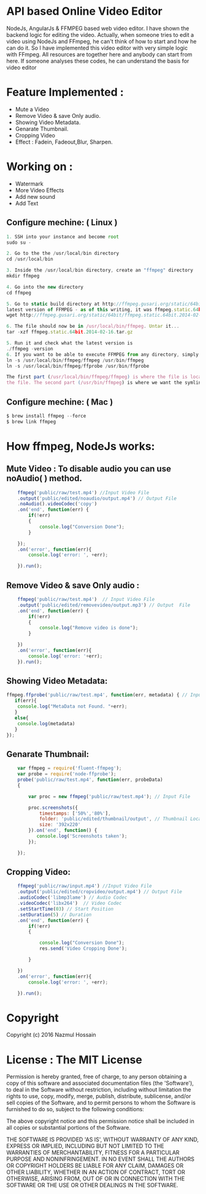 # API based Online Video Editor


NodeJs, AngularJs & FFMPEG based web video editor. I have shown the backend logic for editing the video. Actually, when someone tries to edit a video using NodeJs and FFmpeg, he can't think of how to start and how he can do it. So I have implemented this video editor with very simple logic with FFmpeg. All resources are together here and anybody can start from here. If someone analyses these codes, he can understand the basis for video editor<br>


# Feature Implemented :
- Mute a Video
- Remove Video & save Only audio.
- Showing Video Metadata.
- Genarate Thumbnail.
- Cropping Video
- Effect : Fadein, Fadeout,Blur, Sharpen.

# Working on :
- Watermark
- More Video Effects
- Add new sound
- Add Text

## Configure mechine: ( Linux )
```javascript
1. SSH into your instance and become root
sudo su -

2. Go to the the /usr/local/bin directory
cd /usr/local/bin

3. Inside the /usr/local/bin directory, create an "ffmpeg" directory
mkdir ffmpeg

4. Go into the new directory
cd ffmpeg

5. Go to static build directory at http://ffmpeg.gusari.org/static/64bit/ and pick the 
latest version of FFMPEG - as of this writing, it was ffmpeg.static.64bit.2014-02-16.tar.gz
wget http://ffmpeg.gusari.org/static/64bit/ffmpeg.static.64bit.2014-02-16.tar.gz

6. The file should now be in /usr/local/bin/ffmpeg. Untar it...
tar -xzf ffmpeg.static.64bit.2014-02-16.tar.gz

5. Run it and check what the latest version is 
./ffmpeg -version
6. If you want to be able to execute FFMPEG from any directory, simply create a symlink into /usr/bin like this:
ln -s /usr/local/bin/ffmpeg/ffmpeg /usr/bin/ffmpeg
ln -s /usr/local/bin/ffmpeg/ffprobe /usr/bin/ffprobe

The first part (/usr/local/bin/ffmpeg/ffmpeg) is where the file is located after I untarred 
the file. The second part (/usr/bin/ffmpeg) is where we want the symlink to go

```

## Configure mechine: ( Mac )
```javascript
$ brew install ffmpeg --force
$ brew link ffmpeg
```

# How ffmpeg, NodeJs works:

## Mute Video : To disable audio you can use noAudio( ) method.
```javascript
    ffmpeg('public/raw/test.mp4') //Input Video File
    .output('public/edited/noaudio/output.mp4') // Output File
    .noAudio().videoCodec('copy')
    .on('end', function(err) {
        if(!err)
        {
            console.log("Conversion Done");
        }

    });
    .on('error', function(err){
        console.log('error: ', +err);

    }).run();


```

## Remove Video & save Only audio : 
```javascript
    ffmpeg('public/raw/test.mp4')  // Input Video File
    .output('public/edited/removevideo/output.mp3') // Output  File
    .on('end', function(err) {
        if(!err)
        {
        	console.log("Remove video is done");
        }

    })
    .on('error', function(err){
        console.log('error: '+err);
    }).run();
```  

## Showing Video Metadata:
```javascript
ffmpeg.ffprobe('public/raw/test.mp4', function(err, metadata) { // Input video File
   if(err){
    console.log("MetaData not Found. "+err);
   }
   else{
    console.log(metadata)
   }
});
``` 
## Genarate Thumbnail:
```javascript
    var ffmpeg = require('fluent-ffmpeg'); 
    var probe = require('node-ffprobe');
    probe('public/raw/test.mp4', function(err, probeData) 
    {

        var proc = new ffmpeg('public/raw/test.mp4'); // Input File

        proc.screenshots({
            timestamps: ['50%','80%'],
            folder: 'public/edited/thumbnail/output', // Thumbnail Location
            size: '392x220'
        }).on('end', function() {
           console.log('Screenshots taken');
        });

    });
``` 

## Cropping Video:
```javascript
    ffmpeg('public/raw/input.mp4') //Input Video File
    .output('public/edited/cropvideo/output.mp4') // Output File
    .audioCodec('libmp3lame') // Audio Codec
    .videoCodec('libx264')  // Video Codec
    .setStartTime(03) // Start Position
    .setDuration(5) // Duration
    .on('end', function(err) {
        if(!err)
        {

            console.log("Conversion Done");
            res.send('Video Cropping Done');

        }

    })
    .on('error', function(err){
        console.log('error: ', +err);

    }).run();
```

# Copyright

Copyright (c) 2016 Nazmul Hossain

# License : The MIT License

Permission is hereby granted, free of charge, to any person obtaining a copy of this software and associated documentation files (the 'Software'), to deal in the Software without restriction, including without limitation the rights to use, copy, modify, merge, publish, distribute, sublicense, and/or sell copies of the Software, and to permit persons to whom the Software is furnished to do so, subject to the following conditions:

The above copyright notice and this permission notice shall be included in all copies or substantial portions of the Software.

THE SOFTWARE IS PROVIDED 'AS IS', WITHOUT WARRANTY OF ANY KIND, EXPRESS OR IMPLIED, INCLUDING BUT NOT LIMITED TO THE WARRANTIES OF MERCHANTABILITY, FITNESS FOR A PARTICULAR PURPOSE AND NONINFRINGEMENT. IN NO EVENT SHALL THE AUTHORS OR COPYRIGHT HOLDERS BE LIABLE FOR ANY CLAIM, DAMAGES OR OTHER LIABILITY, WHETHER IN AN ACTION OF CONTRACT, TORT OR OTHERWISE, ARISING FROM, OUT OF OR IN CONNECTION WITH THE SOFTWARE OR THE USE OR OTHER DEALINGS IN THE SOFTWARE.
